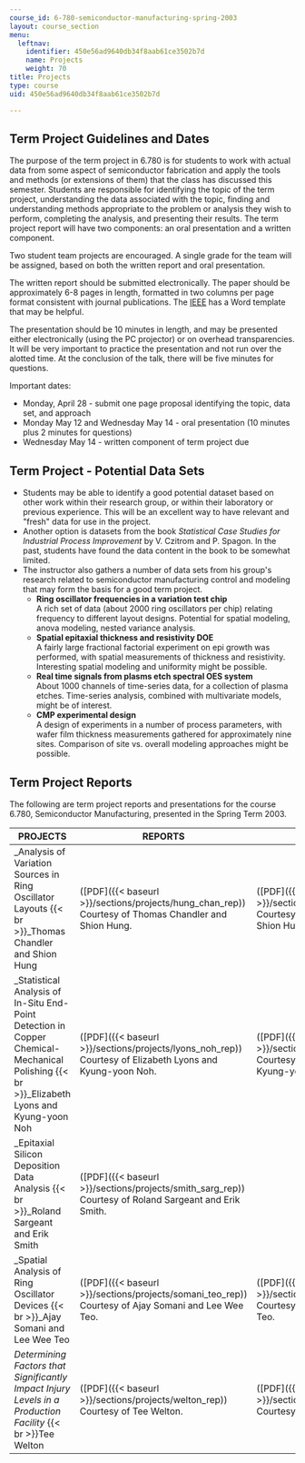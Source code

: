 ```yaml
---
course_id: 6-780-semiconductor-manufacturing-spring-2003
layout: course_section
menu:
  leftnav:
    identifier: 450e56ad9640db34f8aab61ce3502b7d
    name: Projects
    weight: 70
title: Projects
type: course
uid: 450e56ad9640db34f8aab61ce3502b7d

---
```


Term Project Guidelines and Dates
---------------------------------

The purpose of the term project in 6.780 is for students to work with actual data from some aspect of semiconductor fabrication and apply the tools and methods (or extensions of them) that the class has discussed this semester. Students are responsible for identifying the topic of the term project, understanding the data associated with the topic, finding and understanding methods appropriate to the problem or analysis they wish to perform, completing the analysis, and presenting their results. The term project report will have two components: an oral presentation and a written component.

Two student team projects are encouraged. A single grade for the team will be assigned, based on both the written report and oral presentation.

The written report should be submitted electronically. The paper should be approximately 6-8 pages in length, formatted in two columns per page format consistent with journal publications. The [IEEE](http://www.ieee.org/publications_standards/publications_standards_index.html) has a Word template that may be helpful.

The presentation should be 10 minutes in length, and may be presented either electronically (using the PC projector) or on overhead transparencies. It will be very important to practice the presentation and not run over the alotted time. At the conclusion of the talk, there will be five minutes for questions.

Important dates:

*   Monday, April 28 - submit one page proposal identifying the topic, data set, and approach
*   Monday May 12 and Wednesday May 14 - oral presentation (10 minutes plus 2 minutes for questions)
*   Wednesday May 14 - written component of term project due

Term Project - Potential Data Sets
----------------------------------

*   Students may be able to identify a good potential dataset based on other work within their research group, or within their laboratory or previous experience. This will be an excellent way to have relevant and "fresh" data for use in the project.
*   Another option is datasets from the book _Statistical Case Studies for Industrial Process Improvement_ by V. Czitrom and P. Spagon. In the past, students have found the data content in the book to be somewhat limited.
*   The instructor also gathers a number of data sets from his group's research related to semiconductor manufacturing control and modeling that may form the basis for a good term project.
    *   **Ring oscillator frequencies in a variation test chip**  
        A rich set of data (about 2000 ring oscillators per chip) relating frequency to different layout designs. Potential for spatial modeling, anova modeling, nested variance analysis.
    *   **Spatial epitaxial thickness and resistivity DOE**  
        A fairly large fractional factorial experiment on epi growth was performed, with spatial measurements of thickness and resistivity. Interesting spatial modeling and uniformity might be possible.
    *   **Real time signals from plasms etch spectral OES system**  
        About 1000 channels of time-series data, for a collection of plasma etches. Time-series analysis, combined with multivariate models, might be of interest.
    *   **CMP experimental design**  
        A design of experiments in a number of process parameters, with wafer film thickness measurements gathered for approximately nine sites. Comparison of site vs. overall modeling approaches might be possible.

Term Project Reports
--------------------

The following are term project reports and presentations for the course 6.780, Semiconductor Manufacturing, presented in the Spring Term 2003.

| PROJECTS | REPORTS | PRESENTATIONS |
| --- | --- | --- |
| _Analysis of Variation Sources in Ring Oscillator Layouts  {{< br >}}_Thomas Chandler and Shion Hung | ([PDF]({{< baseurl >}}/sections/projects/hung_chan_rep)) Courtesy of Thomas Chandler and Shion Hung. | ([PDF]({{< baseurl >}}/sections/projects/hung_chan_talk)) Courtesy of Thomas Chandler and Shion Hung. |
| _Statistical Analysis of In-Situ End-Point Detection in Copper Chemical-Mechanical Polishing  {{< br >}}_Elizabeth Lyons and Kyung-yoon Noh | ([PDF]({{< baseurl >}}/sections/projects/lyons_noh_rep)) Courtesy of Elizabeth Lyons and Kyung-yoon Noh. | ([PDF]({{< baseurl >}}/sections/projects/lyons_noh_talk)) Courtesy of Elizabeth Lyons and Kyung-yoon Noh. |
| _Epitaxial Silicon Deposition Data Analysis  {{< br >}}_Roland Sargeant and Erik Smith | ([PDF]({{< baseurl >}}/sections/projects/smith_sarg_rep)) Courtesy of Roland Sargeant and Erik Smith. | &nbsp; |
| _Spatial Analysis of Ring Oscillator Devices  {{< br >}}_Ajay Somani and Lee Wee Teo | ([PDF]({{< baseurl >}}/sections/projects/somani_teo_rep)) Courtesy of Ajay Somani and Lee Wee Teo. | ([PDF]({{< baseurl >}}/sections/projects/somani_teo_talk)) Courtesy of Ajay Somani and Lee Wee Teo. |
| _Determining Factors that Significantly Impact Injury Levels in a Production Facility_  {{< br >}}Tee Welton | ([PDF]({{< baseurl >}}/sections/projects/welton_rep)) Courtesy of Tee Welton. | ([PDF]({{< baseurl >}}/sections/projects/welton_talk)) Courtesy of Tee Welton.